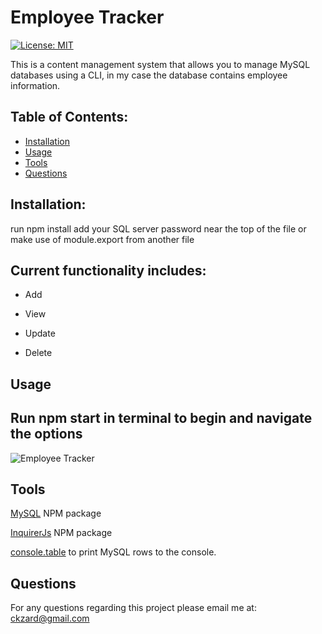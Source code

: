 # Employee Tracker
[![License: MIT](https://img.shields.io/badge/License-MIT-yellow.svg)](https://opensource.org/licenses/MIT)

This is a content management system that allows you to manage MySQL databases using a CLI, in my case the database contains employee information.

 ## Table of Contents:
  * [Installation](#installation)
  * [Usage](#usage)
  * [Tools](#tools)
  * [Questions](#questions)

## Installation:
  run npm install
  add your SQL server password near the top of the file or make use of module.export from another file

## Current functionality includes:

  * Add 

  * View 

  * Update 

  * Delete 

## Usage
## Run npm start in terminal to begin and navigate the options

![Employee Tracker](example.gif)


## Tools
[MySQL](https://www.npmjs.com/package/mysql) NPM package

[InquirerJs](https://www.npmjs.com/package/inquirer/v/0.2.3) NPM package

[console.table](https://www.npmjs.com/package/console.table) to print MySQL rows to the console.

## Questions
  For any questions regarding this project please email me at:
  ckzard@gmail.com

